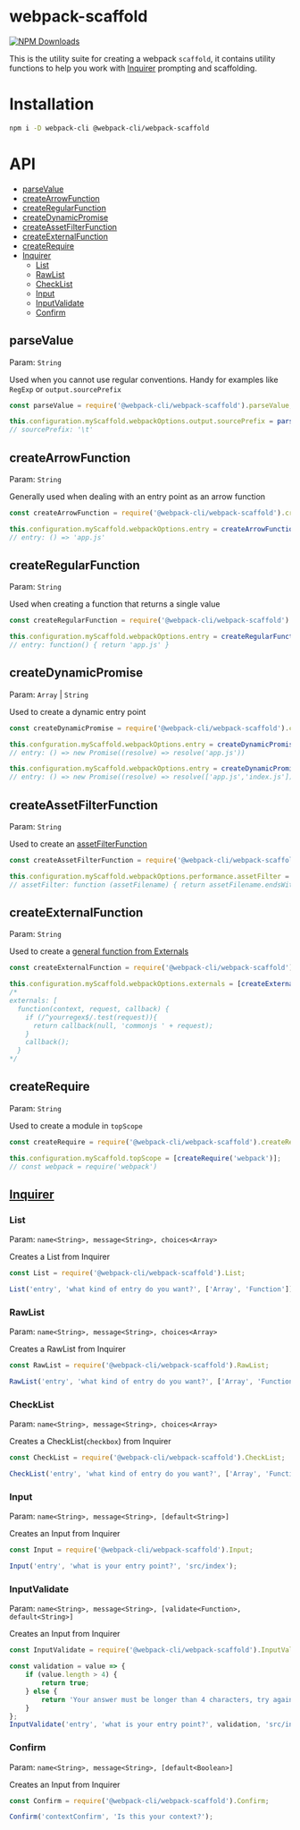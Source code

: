 # webpack-scaffold

[![NPM Downloads][downloads]][downloads-url]

This is the utility suite for creating a webpack `scaffold`, it contains utility functions to help you work with [Inquirer](https://github.com/SBoudrias/Inquirer.js/) prompting and scaffolding.

# Installation

```bash
npm i -D webpack-cli @webpack-cli/webpack-scaffold
```

# API

-   [parseValue](#parsevalue)
-   [createArrowFunction](#createarrowfunction)
-   [createRegularFunction](#createregularfunction)
-   [createDynamicPromise](#createdynamicpromise)
-   [createAssetFilterFunction](#createassetfilterfunction)
-   [createExternalFunction](#createexternalfunction)
-   [createRequire](#createrequire)
-   [Inquirer](#inquirer)
    -   [List](#list)
    -   [RawList](#rawlist)
    -   [CheckList](#checklist)
    -   [Input](#input)
    -   [InputValidate](#inputvalidate)
    -   [Confirm](#confirm)

## parseValue

Param: `String`

Used when you cannot use regular conventions. Handy for examples like `RegExp` or `output.sourcePrefix`

```js
const parseValue = require('@webpack-cli/webpack-scaffold').parseValue;

this.configuration.myScaffold.webpackOptions.output.sourcePrefix = parseValue('\t');
// sourcePrefix: '\t'
```

## createArrowFunction

Param: `String`

Generally used when dealing with an entry point as an arrow function

```js
const createArrowFunction = require('@webpack-cli/webpack-scaffold').createArrowFunction;

this.configuration.myScaffold.webpackOptions.entry = createArrowFunction('app.js');
// entry: () => 'app.js'
```

## createRegularFunction

Param: `String`

Used when creating a function that returns a single value

```js
const createRegularFunction = require('@webpack-cli/webpack-scaffold').createRegularFunction;

this.configuration.myScaffold.webpackOptions.entry = createRegularFunction('app.js');
// entry: function() { return 'app.js' }
```

## createDynamicPromise

Param: `Array` | `String`

Used to create a dynamic entry point

```js
const createDynamicPromise = require('@webpack-cli/webpack-scaffold').createDynamicPromise;

this.confguration.myScaffold.webpackOptions.entry = createDynamicPromise('app.js');
// entry: () => new Promise((resolve) => resolve('app.js'))

this.configuration.myScaffold.webpackOptions.entry = createDynamicPromise(['app.js', 'index.js']);
// entry: () => new Promise((resolve) => resolve(['app.js','index.js']))
```

## createAssetFilterFunction

Param: `String`

Used to create an [assetFilterFunction](https://webpack.js.org/configuration/performance/#performance-assetfilter)

```js
const createAssetFilterFunction = require('@webpack-cli/webpack-scaffold').createAssetFilterFunction;

this.configuration.myScaffold.webpackOptions.performance.assetFilter = createAssetFilterFunction('js');
// assetFilter: function (assetFilename) { return assetFilename.endsWith('.js'); }
```

## createExternalFunction

Param: `String`

Used to create a [general function from Externals](https://webpack.js.org/configuration/externals/#function)

```js
const createExternalFunction = require('@webpack-cli/webpack-scaffold').createExternalFunction;

this.configuration.myScaffold.webpackOptions.externals = [createExternalFunction('^yourregex$')];
/*
externals: [
  function(context, request, callback) {
    if (/^yourregex$/.test(request)){
      return callback(null, 'commonjs ' + request);
    }
    callback();
  }
*/
```

## createRequire

Param: `String`

Used to create a module in `topScope`

```js
const createRequire = require('@webpack-cli/webpack-scaffold').createRequire;

this.configuration.myScaffold.topScope = [createRequire('webpack')];
// const webpack = require('webpack')
```

## [Inquirer](https://github.com/SBoudrias/Inquirer.js/#prompt-types)

### List

Param: `name<String>, message<String>, choices<Array>`

Creates a List from Inquirer

```js
const List = require('@webpack-cli/webpack-scaffold').List;

List('entry', 'what kind of entry do you want?', ['Array', 'Function']);
```

### RawList

Param: `name<String>, message<String>, choices<Array>`

Creates a RawList from Inquirer

```js
const RawList = require('@webpack-cli/webpack-scaffold').RawList;

RawList('entry', 'what kind of entry do you want?', ['Array', 'Function']);
```

### CheckList

Param: `name<String>, message<String>, choices<Array>`

Creates a CheckList(`checkbox`) from Inquirer

```js
const CheckList = require('@webpack-cli/webpack-scaffold').CheckList;

CheckList('entry', 'what kind of entry do you want?', ['Array', 'Function']);
```

### Input

Param: `name<String>, message<String>, [default<String>]`

Creates an Input from Inquirer

```js
const Input = require('@webpack-cli/webpack-scaffold').Input;

Input('entry', 'what is your entry point?', 'src/index');
```

### InputValidate

Param: `name<String>, message<String>, [validate<Function>, default<String>]`

Creates an Input from Inquirer

```js
const InputValidate = require('@webpack-cli/webpack-scaffold').InputValidate;

const validation = value => {
    if (value.length > 4) {
        return true;
    } else {
        return 'Your answer must be longer than 4 characters, try again';
    }
};
InputValidate('entry', 'what is your entry point?', validation, 'src/index');
```

### Confirm

Param: `name<String>, message<String>, [default<Boolean>]`

Creates an Input from Inquirer

```js
const Confirm = require('@webpack-cli/webpack-scaffold').Confirm;

Confirm('contextConfirm', 'Is this your context?');
```

[downloads]: https://img.shields.io/npm/dm/@webpack-cli/webpack-scaffold.svg
[downloads-url]: https://www.npmjs.com/package/@webpack-cli/webpack-scaffold
